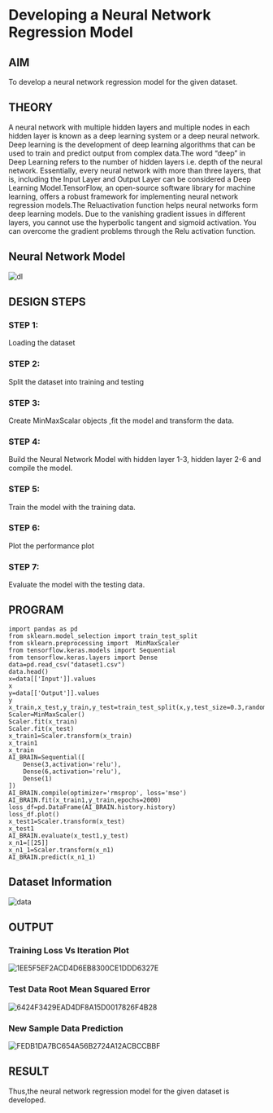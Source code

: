 # Developing a Neural Network Regression Model

## AIM

To develop a neural network regression model for the given dataset.

## THEORY

A neural network with multiple hidden layers and multiple nodes in each hidden layer is known as a deep learning system or a deep neural network. Deep learning is the development of deep learning algorithms that can be used to train and predict output from complex data.The word “deep” in Deep Learning refers to the number of hidden layers i.e. depth of the neural network. Essentially, every neural network with more than three layers, that is, including the Input Layer and Output Layer can be considered a Deep Learning Model.TensorFlow, an open-source software library for machine learning, offers a robust framework for implementing neural network regression models.The Reluactivation function helps neural networks form deep learning models. Due to the vanishing gradient issues in different layers, you cannot use the hyperbolic tangent and sigmoid activation. You can overcome the gradient problems through the Relu activation function.


## Neural Network Model

![dl](https://user-images.githubusercontent.com/75235818/187118568-d080b589-13d2-4091-8307-f93a1c69bc38.png)

## DESIGN STEPS

### STEP 1:

Loading the dataset

### STEP 2:

Split the dataset into training and testing

### STEP 3:

Create MinMaxScalar objects ,fit the model and transform the data.

### STEP 4:

Build the Neural Network Model with hidden layer 1-3, hidden layer 2-6 and compile the model.

### STEP 5:

Train the model with the training data.

### STEP 6:

Plot the performance plot

### STEP 7:

Evaluate the model with the testing data.

## PROGRAM
```
import pandas as pd
from sklearn.model_selection import train_test_split
from sklearn.preprocessing import  MinMaxScaler
from tensorflow.keras.models import Sequential
from tensorflow.keras.layers import Dense
data=pd.read_csv("dataset1.csv")
data.head()
x=data[['Input']].values
x
y=data[['Output']].values
y
x_train,x_test,y_train,y_test=train_test_split(x,y,test_size=0.3,random_state=33)
Scaler=MinMaxScaler()
Scaler.fit(x_train)
Scaler.fit(x_test)
x_train1=Scaler.transform(x_train)
x_train1
x_train
AI_BRAIN=Sequential([
    Dense(3,activation='relu'),
    Dense(6,activation='relu'),
    Dense(1)
])
AI_BRAIN.compile(optimizer='rmsprop', loss='mse')
AI_BRAIN.fit(x_train1,y_train,epochs=2000)
loss_df=pd.DataFrame(AI_BRAIN.history.history)
loss_df.plot()
x_test1=Scaler.transform(x_test)
x_test1
AI_BRAIN.evaluate(x_test1,y_test)
x_n1=[[25]]
x_n1_1=Scaler.transform(x_n1)
AI_BRAIN.predict(x_n1_1)

```

## Dataset Information

![data](https://user-images.githubusercontent.com/75235818/187115162-0f3b2379-80cf-4bec-851c-a27c6f0fe901.png)

## OUTPUT

### Training Loss Vs Iteration Plot

![1EE5F5EF2ACD4D6EB8300CE1DDD6327E](https://user-images.githubusercontent.com/75235818/187119465-5dd19d12-2b58-4d73-9c7e-bb2c318a2984.png)

### Test Data Root Mean Squared Error

![6424F3429EAD4DF8A15D0017826F4B28](https://user-images.githubusercontent.com/75235818/187119491-9aec6ea6-6f83-402a-a746-4436f08a67ea.png)

### New Sample Data Prediction

![FEDB1DA7BC654A56B2724A12ACBCCBBF](https://user-images.githubusercontent.com/75235818/187119543-315733ae-0a59-41fb-86f8-237713de5425.png)

## RESULT

Thus,the neural network regression model for the given dataset is developed.
